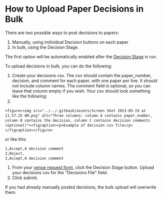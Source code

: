 # How to Upload Paper Decisions in Bulk

There are two possible ways to post decisions to papers:&#x20;

1. Manually, using individual Decision buttons on each paper&#x20;
2. In bulk, using the Decision Stage.&#x20;

The first option will be automatically enabled after the [Decision Stage](../../reference/stages/decision-stage.md) is run.&#x20;

To upload decisions in bulk, you can do the following:&#x20;

1. Create your decisions csv. The csv should contain the paper\_number, decision, and comment for each paper, with one paper per line. It should not include column names. The comment field is optional, so you can leave that column empty if you wish. Your csv should look something like the following:&#x20;
2.

    <figure><img src="../../.gitbook/assets/Screen Shot 2023-05-19 at 11.57.25 AM.png" alt="Three columns: column A contains paper_number, column B contains the decision, column C contains decision comments (optional)"><figcaption><p>Example of decision csv file</p></figcaption></figure>

or like this:&#x20;

```
1,Accept,A decision comment 
2,Reject, 
3,Accept,A decision comment
```

1. From your [venue request form](../../getting-started/hosting-a-venue-on-openreview/navigating-your-venue-pages.md#venue-request-form), click the Decision Stage button. Upload your decisions csv for the "Decisions File" field.&#x20;
2. Click submit.&#x20;

If you had already manually posted decisions, the bulk upload will overwrite them.&#x20;
